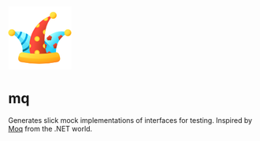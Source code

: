 ![](icon.png)

# mq

Generates slick mock implementations of interfaces for testing.  Inspired by
[Moq](https://github.com/devlooped/moq) from the .NET world.
